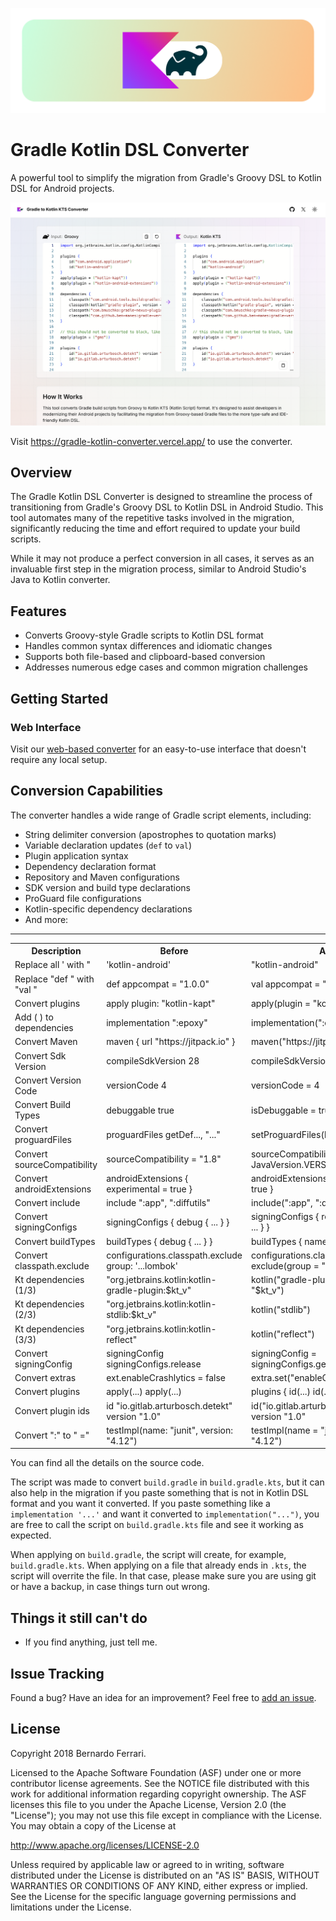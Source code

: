 ![Image of GradleKotlinConverter](logo.png)

# Gradle Kotlin DSL Converter

A powerful tool to simplify the migration from Gradle's Groovy DSL to Kotlin DSL for Android projects.

[![Image of website](web-screenshot.png)](https://gradle-kotlin-converter.vercel.app/)

Visit https://gradle-kotlin-converter.vercel.app/ to use the converter.

## Overview

The Gradle Kotlin DSL Converter is designed to streamline the process of transitioning from Gradle's Groovy DSL to Kotlin DSL in Android Studio. This tool automates many of the repetitive tasks involved in the migration, significantly reducing the time and effort required to update your build scripts.

While it may not produce a perfect conversion in all cases, it serves as an invaluable first step in the migration process, similar to Android Studio's Java to Kotlin converter.

## Features

- Converts Groovy-style Gradle scripts to Kotlin DSL format
- Handles common syntax differences and idiomatic changes
- Supports both file-based and clipboard-based conversion
- Addresses numerous edge cases and common migration challenges

## Getting Started

### Web Interface

Visit our [web-based converter](https://gradle-kotlin-converter.vercel.app/) for an easy-to-use interface that doesn't require any local setup.

## Conversion Capabilities

The converter handles a wide range of Gradle script elements, including:

- String delimiter conversion (apostrophes to quotation marks)
- Variable declaration updates (`def` to `val`)
- Plugin application syntax
- Dependency declaration format
- Repository and Maven configurations
- SDK version and build type declarations
- ProGuard file configurations
- Kotlin-specific dependency declarations
- And more:

---

<table>
    <th>Description</th>
    <th>Before</th>
    <th>After</th>
    <tr>
        <td>Replace all ' with "</td>
        <td>'kotlin-android'</td>
        <td>"kotlin-android"</td>
    </tr>
    <tr>
        <td>Replace "def " with "val "</td>
        <td>def appcompat = "1.0.0"</td>
        <td>val appcompat = "1.0.0"</td>
    </tr>
    <tr>
        <td>Convert plugins</td>
        <td>apply plugin: "kotlin-kapt"</td>
        <td>apply(plugin = "kotlin-kapt")</td>
    </tr>
    <tr>
        <td>Add ( ) to dependencies</td>
        <td>implementation ":epoxy"</td>
        <td>implementation(":epoxy")</td>
    </tr>
    <tr>
        <td>Convert Maven</td>
        <td>maven { url "https://jitpack.io" }</td>
        <td>maven("https://jitpack.io")</td>
    </tr>
    <tr>
        <td>Convert Sdk Version</td>
        <td>compileSdkVersion 28</td>
        <td>compileSdkVersion(28)</td>
    </tr>
    <tr>
        <td>Convert Version Code</td>
        <td>versionCode 4</td>
        <td>versionCode = 4</td>
    </tr>
    <tr>
        <td>Convert Build Types</td>
        <td>debuggable true</td>
        <td>isDebuggable = true</td>
    </tr>
    <tr>
        <td>Convert proguardFiles</td>
        <td>proguardFiles getDef..., "..."</td>
        <td>setProguardFiles(listOf(getDef..., "...")</td>
    </tr>
    <tr>
        <td>Convert sourceCompatibility</td>
        <td>sourceCompatibility = "1.8"</td>
        <td>sourceCompatibility = JavaVersion.VERSION_1_8</td>
    </tr>
    <tr>
        <td>Convert androidExtensions</td>
        <td>androidExtensions { experimental = true }</td>
        <td>androidExtensions { isExperimental = true }</td>
    </tr>
    <tr>
        <td>Convert include</td>
        <td>include ":app", ":diffutils"</td>
        <td>include(":app", ":diffutils")</td>
    </tr>
    <tr>
        <td>Convert signingConfigs</td>
        <td>signingConfigs { debug { ... } }</td>
        <td>signingConfigs { register("debug") { ... } }</td>
    </tr>
    <tr>
        <td>Convert buildTypes</td>
        <td>buildTypes { debug { ... } }</td>
        <td>buildTypes { named("debug") { ... } })</td>
    </tr>
    <tr>
        <td>Convert classpath.exclude</td>
        <td>configurations.classpath.exclude group: '...lombok'</td>
        <td>configurations.classpath { exclude(group = "...lombok") }</td>
    </tr>
    <tr>
        <td>Kt dependencies (1/3)</td>
        <td>"org.jetbrains.kotlin:kotlin-gradle-plugin:$kt_v"</td>
        <td>kotlin("gradle-plugin", version = "$kt_v")</td>
    </tr>
    <tr>
        <td>Kt dependencies (2/3)</td>
        <td>"org.jetbrains.kotlin:kotlin-stdlib:$kt_v"</td>
        <td>kotlin("stdlib")</td>
    </tr>
    <tr>
        <td>Kt dependencies (3/3)</td>
        <td>"org.jetbrains.kotlin:kotlin-reflect"</td>
        <td>kotlin("reflect")</td>
    </tr>
    <tr>
        <td>Convert signingConfig</td>
        <td>signingConfig signingConfigs.release</td>
        <td>signingConfig = signingConfigs.getByName("release")</td>
    </tr>
    <tr>
        <td>Convert extras</td>
        <td>ext.enableCrashlytics = false</td>
        <td>extra.set("enableCrashlytics", false)</td>
    </tr>
    <tr>
        <td>Convert plugins</td>
        <td>apply(...) apply(...)</td>
        <td>plugins { id(...) id(...) }</td>
    </tr>
    <tr>
        <td>Convert plugin ids</td>
        <td>id "io.gitlab.arturbosch.detekt" version "1.0"</td>
        <td>id("io.gitlab.arturbosch.detekt") version "1.0"</td>
    </tr>
    <tr>
        <td>Convert ":" to " ="</td>
        <td>testImpl(name: "junit", version: "4.12")</td>
        <td>testImpl(name = "junit", version = "4.12")</td>
    </tr>
</table>

You can find all the details on the source code.

The script was made to convert `build.gradle` in `build.gradle.kts`, but it can also help in the migration if you paste something that is not in Kotlin DSL format
and you want it converted. If you paste something like a `implementation '...'` and want it converted to `implementation("...")`, you are free to call the script on `build.gradle.kts` file and see it working as expected.

When applying on `build.gradle`, the script will create, for example, `build.gradle.kts`.
When applying on a file that already ends in `.kts`, the script will overrite the file.
In that case, please make sure you are using git or have a backup, in case things turn out wrong.

## Things it still can't do

- If you find anything, just tell me.

## Issue Tracking

Found a bug? Have an idea for an improvement? Feel free to [add an issue](../../issues).

## License

Copyright 2018 Bernardo Ferrari.

Licensed to the Apache Software Foundation (ASF) under one or more contributor
license agreements. See the NOTICE file distributed with this work for
additional information regarding copyright ownership. The ASF licenses this
file to you under the Apache License, Version 2.0 (the "License"); you may not
use this file except in compliance with the License. You may obtain a copy of
the License at

http://www.apache.org/licenses/LICENSE-2.0

Unless required by applicable law or agreed to in writing, software
distributed under the License is distributed on an "AS IS" BASIS, WITHOUT
WARRANTIES OR CONDITIONS OF ANY KIND, either express or implied. See the
License for the specific language governing permissions and limitations under
the License.
